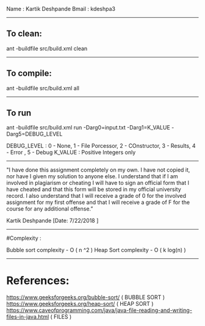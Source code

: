 
Name : Kartik Deshpande
Bmail : kdeshpa3

-----------------------------------------------------------------------

## To clean:
ant -buildfile src/build.xml clean

-----------------------------------------------------------------------
## To compile: 
ant -buildfile src/build.xml all

-----------------------------------------------------------------------
## To run 
ant -buildfile src/build.xml run -Darg0=input.txt -Darg1=K_VALUE -Darg5=DEBUG_LEVEL

DEBUG_LEVEL : 0 - None, 1 - File Porcessor, 2 - COnstructor, 3 - Results, 4 - Error , 5 - Debug
K_VALUE : Positive Integers only

-----------------------------------------------------------------------

"I have done this assignment completely on my own. I have not copied
it, nor have I given my solution to anyone else. I understand that if
I am involved in plagiarism or cheating I will have to sign an
official form that I have cheated and that this form will be stored in
my official university record. I also understand that I will receive a
grade of 0 for the involved assignment for my first offense and that I
will receive a grade of F for the course for any additional
offense.”

Kartik Deshpande
[Date:  7/22/2018 ]

-----------------------------------------------------------------------

#Complexity :	

Bubble sort complexity - O ( n ^2 )
Heap Sort complexity - O ( k log(n) )

-----------------------------------------------------------------------

# References:
https://www.geeksforgeeks.org/bubble-sort/ ( BUBBLE SORT )
https://www.geeksforgeeks.org/heap-sort/ ( HEAP SORT )
https://www.caveofprogramming.com/java/java-file-reading-and-writing-files-in-java.html	( FILES )

